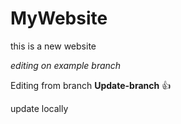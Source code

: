 # MyWebsite

this is a new website

*editing on example branch*

Editing from branch __Update-branch__ :+1:

update locally